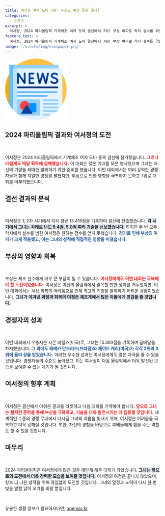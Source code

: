 ```yaml
---
title: 여서정 여자 도마 7위! 누구도 예상 못한 결과!
categories:
  - 스포츠
excerpt: >
  여서정, 2024 파리올림픽 기계체조 여자 도마 결선에서 7위! 부상 여파로 착지 실수를 겪으며 아쉽게 메달 꿈을 이루지 못했다. 응원 속에 터져 나온 또 다른 전환점이 될까?
feature_text: >
  여서정, 2024 파리올림픽 기계체조 여자 도마 결선에서 7위! 부상 여파로 착지 실수를 겪으며 아쉽게 메달 꿈을 이루지 못했다. 응원 속에 터져 나온 또 다른 전환점이 될까?
image: '/assets/img/newspaper.png'
---
```


<p><img src="/assets/img/newspaper.png" alt="kimp 속보" /></p>

<h2 data-ke-size="size26">2024 파리올림픽 결과와 여서정의 도전</h2>

<p data-ke-size="size16">&nbsp;</p>

<p>여서정은 2024 파리올림픽에서 기계체조 여자 도마 종목 결선에 참가했습니다. <b><span style="color: #ee2323;">그러나 아쉽게도 메달 획득에 실패했습니다.</span></b> 이 대회는 많은 기대를 모은 행사였으며 그녀는 자신의 기량을 최대한 발휘하기 위한 준비를 했습니다. 이번 대회에서는 여러 강력한 경쟁자들과 함께 치열한 경쟁을 펼쳤지만, 부상으로 인한 영향을 극복하지 못하고 7위로 대회를 마무리했습니다.</p>

<h2 data-ke-size="size26">결선 결과의 분석</h2>

<p data-ke-size="size16">&nbsp;</p>

<p>여서정은 1, 2차 시기에서 각각 평균 13.416점을 기록하며 결선에 진출했습니다. <b><span style="background-color: #21538527;">각 시기에서 그녀는 차례로 난도 5.4점, 5.0점 짜리 기술을 선보였습니다.</span></b> 하지만 두 번 모두 착지에서 실수를 범한 여서정은 원하는 점수를 얻지 못했습니다. <b><span style="color: #1a5490;">경기로 인해 부상의 여파가 크게 작용했고, 이는 그녀의 성적에 직접적인 영향을 미쳤습니다.</span></b></p>

<h2 data-ke-size="size26">부상의 영향과 회복</h2>

<p data-ke-size="size16">&nbsp;</p>

<p>부상은 체조 선수에게 매우 큰 부담이 될 수 있습니다. <b><span style="color: #ee2323;">여서정에게도 이번 대회는 극복해야 할 도전이었습니다.</span></b> 여서정은 이전의 올림픽에서 괄목할 만한 성과를 거두었지만, 이번 대회에서는 부상 회복의 어려움으로 인해 최고의 기량을 발휘하기 어려운 상황이었습니다. <b><span style="background-color: #21538527;">그녀가 이겨낸 과정과 회복의 여정은 체조계에서 많은 이들에게 영감을 줄 것입니다.</span></b></p>

<h2 data-ke-size="size26">경쟁자의 성과</h2>

<p data-ke-size="size16">&nbsp;</p>

<p>이번 대회에서 우승자는 시몬 바일스(미국)로, 그녀는 15.300점을 기록하며 금메달을 차지했습니다. <b><span style="color: #1a5490;">그 외에도 레베카 안드라드(브라질)와 제이드 캐리(미국)가 각각 2위와 3위에 올라 상을 받았습니다.</span></b> 이러한 우수한 성과는 여서정에게도 많은 자극을 줄 수 있을 것입니다. 경쟁자들의 수준도 높아졌고, 이는 여서정이 다음 올림픽에서 더욱 발전된 모습을 보여줄 수 있는 계기가 될 것입니다.</p>

<h2 data-ke-size="size26">여서정의 향후 계획</h2>

<p data-ke-size="size16">&nbsp;</p>

<p>여서정은 결선에서 아쉬운 결과를 리셋하고 다음 대회를 기약해야 합니다. <b><span style="color: #ee2323;">앞으로 그녀는 철저한 훈련을 통해 부상을 극복하고, 기술을 더욱 발전시키는 데 집중할 것입니다.</span></b> 세계적인 수준의 경쟁 무대에서 다시금 그녀의 이름을 빛내기 위해, 여서정은 어려움을 극복하고 더욱 강해질 것입니다. 또한, 자신의 경험을 바탕으로 후배들에게 힘을 주는 역할도 할 수 있을 것입니다.</p>

<h2 data-ke-size="size26">마무리</h2>

<p data-ke-size="size16">&nbsp;</p>

<p>2024 파리올림픽은 여서정에게 많은 것을 깨닫게 해준 대회가 되었습니다. <b><span style="background-color: #21538527;">그녀는 앞으로의 도전에서 더욱 강력한 모습을 보여줄 것입니다.</span></b> 여서정의 여정은 끝나지 않았으며, 향후 더 나은 성적을 위해 끊임없이 도전할 것입니다. 그녀의 열정과 노력이 다시 한 번 빛을 발할 날이 오기를 바랄 뿐입니다.</p>

<p data-ke-size="size16">&nbsp;</p>
유용한 생활 정보가 필요하시다면, <a href="https://opensis.kr" rel="dofollow">opensis.kr</a>


